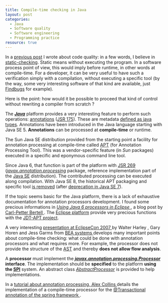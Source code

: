 ```yaml
---
title: Compile-time checking in Java
layout: post
categories:
  - Java
  - Software quality
  - Software engineering
  - Programming practice
resource: true
---
```

<p>
In a <a href="http://bdulac.github.io/note/apple-ssl-case">previous post</a> I wrote about code quality: in a few words, I believe in <span itemprop="about"><a itemprop="sameAs" href="http://en.wikipedia.org/wiki/Static_program_analysis">static-checking</a></span>. Static means without executing the program. In a software process point of view, this would imply before runtime, in other words at compile-time. For a developer, it can be very useful to have such a verification simply with a compilation, without executing a specific tool (by the way, some very interesting software of that kind are available, just <a href="http://findbugs.sourceforge.net/">Findbugs</a> for example).
</p>
<p>
Here is the point: how would it be possible to proceed that kind of control without rewriting a compiler from scratch ?
</p>
<p>
The <b><em><a href="http://bdulac.github.io/java/">Java</a></em></b> platform provides a very interesting feature to perform such operations: <a href="http://docs.oracle.com/javase/tutorial/java/annotations/">annotations</a> (<a href="https://www.jcp.org/en/jsr/detail?id=175">JSR 175</a>). These are metadata <a href="http://docs.oracle.com/javase/tutorial/java/annotations/declaring.html">defined as java types</a>. Annotations have been introduced in the Java language starting with Java SE 5. <b itemprop="about">Annotations</b> can be processed at <b itemprop="about">compile-time</b> or runtime.
</p>
<!--
<p>
@see https://blogs.oracle.com/java-platform-group/entry/java_8_s_new_type
</p>
-->
<p>
The Sun Java SE distribution provided from the starting point a facility for annotation processing at compile-time called <a href="http://docs.oracle.com/javase/1.5.0/docs/guide/apt/">APT</a> (for Annotation Processing Tool). This was a vendor-specific feature (in <em>Sun</em> packages) executed in a specific and eponymous command line tool.
</p>
<p>
Since Java 6, that function is part of the platform with <a href="https://www.jcp.org/en/jsr/detail?id=269">JSR 269</a> (<em><a href="http://docs.oracle.com/javase/6/docs/api/javax/annotation/processing/package-summary.html">javax.annotation.processing</a></em> package, reference implementation part of the <a href="https://jcp.org/aboutJava/communityprocess/mrel/jsr269/index2.html">Java SE</a> distribution). The contributed processing can be executed along compilation. With Java SE 8, the historical APT packaging and specific tool <a href="http://openjdk.java.net/jeps/117">is removed</a> (after <a href="docs.oracle.com/javase/7/docs/technotes/guides/apt/">deprecation in Java SE 7</a>).
</p>
<p>
If the topic seems basic for the Java platform, there is a lack of exhaustive documentation for annotation processors development. I found some precious informations in  
<span itemprop="citation" itemscope itemtype="http://schema.org/BlogPosting">
	<a itemprop="url" href="https://dzone.com/articles/using-java-6-processors">
		<em>Using Java 6 processors in Eclipse</em>
	</a>
	, a blog post by  
	<span itemprop="author" itemscope itemtype="http://schema.org/Person">
		<a itemprop="sameAs" href="https://github.com/kallebertell">
			<span itemprop="name">
				<span itemprop="givenName">Carl-Petter</span>
				<span itemprop="familyName">Bertell</span>
			</span>
		</a>
	</span>
</span>.
The <a href="../eclipse/platform/">Eclipse platform</a> provide very precious functions with the <a href="http://www.eclipse.org/jdt/apt/">JDT-APT project</a>.
</p>
<p>
<span itemprop="citation" itemscope itemtype="http://schema.org/Creativework">
A very interesting
	<a itemprop="url" href="http://www.eclipse.org/jdt/apt/eclipsecon2007.zip">
		<span itemprop="learningResourceType">presentation</span>
		at EclipseCon 2007
	</a>
	by
	<span itemprop="author" itemscope itemtype="http://schema.org/Person">
		<span itemprop="name">
			<span itemprop="givenName">Walter</span>
			<span itemprop="familyName">Harley</span>
		</span>,
	</span>
	<span itemprop="author" itemscope itemtype="http://schema.org/Person">
		<span itemprop="name">
			<span itemprop="givenName">Gary</span>
			<span itemprop="familyName">Horen</span>
		</span>
	</span> and
	<span itemprop="author" itemscope itemtype="http://schema.org/Person">
		<span itemprop="name">
			<span itemprop="givenName">Jess</span>
			<span itemprop="familyName">Garms</span>
		</span>
	</span>
	from
	<span itemprop="author" itemscope itemtype="http://schema.org/Organization">
		<a itemprop="sameAs" href="http://en.wikipedia.org/wiki/BEA_Systems">
			<span itemprop="legalName">BEA systems</span>
		</a>
	</span> develops many important points about compile-time checking: what could be done with annotation processors and what requires more. For example, the processor does not provide the structure of the <a href="http://en.wikipedia.org/wiki/Abstract_syntax_tree">AST</a> and thereby <b>does not allow flow analysis</b>.
</span>
</p>
<p>
A <b itemprop="about">processor</b> must implement the <b itemprop="about"><em><a href="http://docs.oracle.com/javase/8/docs/api/javax/annotation/processing/Processor.html">javax.annotation.processing.Processor</a></em> interface</b>. The implementation should be <b>specified</b> to the platform <b>using the <a href="http://bdulac.github.io/note/spi">SPI</a></b> system. An abstract class <em><a href="http://docs.oracle.com/javase/8/docs/api/javax/annotation/processing/AbstractProcessor.html">AbstractProcessor</a></em> is provided to help implementations.
</p>
<p>
  In a
  <span itemprop="citation" itemscope itemtype="http://schema.org/Article">
	  <a itemprop="url" href="http://www.alexecollins.com/java-annotation-processor-tutorial/">
		  tutorial about annotation processing,
	  </a>
	<span itemprop="author" itemscope itemtype="http://schema.org/Person">
		<a itemprop="sameAs" href="https://github.com/alexec">
			<span itemprop="name">
				<span itemprop="givenName">Alex</span>
				<span itemprop="familyName">Collins</span>
			</span>
		</a>
		<link itemprop="sameAs" href="http://www.alexecollins.com" />
  </span>
  details the
  <span itemprop="about">implementation of a compile-time processor</span>  
  for the
    <a
      itemprop="about" href="http://docs.spring.io/autorepo/docs/spring/4.2.x/javadoc-api/org/springframework/transaction/annotation/Transactional.html">
      @Transactional annotation of the spring framework
    </a>.
  </span>
</p>
